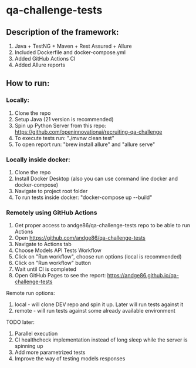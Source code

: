 # qa-challenge-tests

## Description of the framework:
1. Java + TestNG + Maven + Rest Assured + Allure
2. Included Dockerfile and docker-compose.yml
3. Added GitHub Actions CI
4. Added Allure reports


## How to run:

### Locally:
1. Clone the repo
2. Setup Java (21 version is recommended)
3. Spin up Python Server from this repo: https://github.com/openinnovationai/recruiting-qa-challenge
4. To execute tests run: "./mvnw clean test"
5. To open report run: "brew install allure" and "allure serve"

### Locally inside docker:
1. Clone the repo
2. Install Docker Desktop (also you can use command line docker and docker-compose)
3. Navigate to project root folder
4. To run tests inside docker: "docker-compose up --build"

### Remotely using GitHub Actions
1. Get proper access to andge86/qa-challenge-tests repo to be able to run Actions
2. Open https://github.com/andge86/qa-challenge-tests
3. Navigate to Actions tab
4. Choose Models API Tests Workflow
5. Click on "Run workflow", choose run options (local is recommended)
6. Click on "Run workflow" button
7. Wait until CI is completed
8. Open GitHub Pages to see the report: https://andge86.github.io/qa-challenge-tests



Remote run options:
1. local - will clone DEV repo and spin it up. Later will run tests against it
2. remote - will run tests against some already available environment

TODO later:
1. Parallel execution
2. CI healthcheck implementation instead of long sleep while the server is spinning up
3. Add more parametrized tests
4. Improve the way of testing models responses